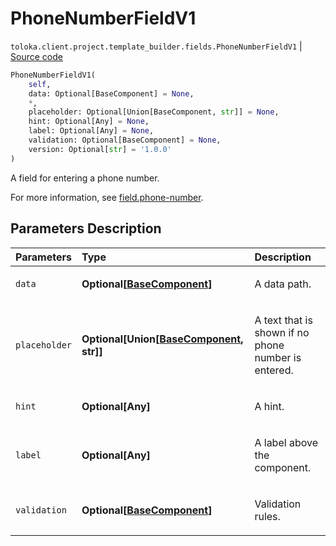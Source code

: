 # PhoneNumberFieldV1
`toloka.client.project.template_builder.fields.PhoneNumberFieldV1` | [Source code](https://github.com/Toloka/toloka-kit/blob/v1.2.2/src/client/project/template_builder/fields.py#L398)

```python
PhoneNumberFieldV1(
    self,
    data: Optional[BaseComponent] = None,
    *,
    placeholder: Optional[Union[BaseComponent, str]] = None,
    hint: Optional[Any] = None,
    label: Optional[Any] = None,
    validation: Optional[BaseComponent] = None,
    version: Optional[str] = '1.0.0'
)
```

A field for entering a phone number.


For more information, see [field.phone-number](https://toloka.ai/docs/template-builder/reference/field.phone-number).

## Parameters Description

| Parameters | Type | Description |
| :----------| :----| :-----------|
`data`|**Optional\[[BaseComponent](toloka.client.project.template_builder.base.BaseComponent.md)\]**|<p>A data path.</p>
`placeholder`|**Optional\[Union\[[BaseComponent](toloka.client.project.template_builder.base.BaseComponent.md), str\]\]**|<p>A text that is shown if no phone number is entered.</p>
`hint`|**Optional\[Any\]**|<p>A hint.</p>
`label`|**Optional\[Any\]**|<p>A label above the component.</p>
`validation`|**Optional\[[BaseComponent](toloka.client.project.template_builder.base.BaseComponent.md)\]**|<p>Validation rules.</p>
